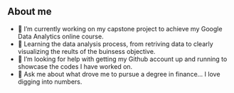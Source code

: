 ## About me



- 🔭 I’m currently working on my capstone project to achieve my Google Data Analytics online course. 
- 🌱 Learning the data analysis process, from retriving data to clearly visualizing the reults of the buinsess objective.  
- 🤔 I’m looking for help with getting my Github account up and running to showcase the codes I have worked on.
- 💬 Ask me about what drove  me to pursue a degree in finance... I love digging into numbers.


